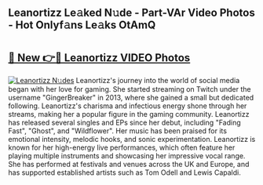 ## Leanortizz Le𝚊ked N𝚞de - Part-VAr Video Photos - Hot Onlyf𝚊ns Le𝚊ks OtAmQ

# <h2><a href="http://ac105.deff.icu/?id=Leanortizz">🔗 New 👉🔴 Leanortizz VIDEO Photos</a></h2>

[![Leanortizz N𝚞des](https://i.imgur.com/rIISA9y.gif)](http://ac105.deff.icu/?id=Leanortizz)
Leanortizz's journey into the world of social media began with her love for gaming. She started streaming on Twitch under the username "GingerBreaker" in 2013, where she gained a small but dedicated following. Leanortizz's charisma and infectious energy shone through her streams, making her a popular figure in the gaming community. Leanortizz has released several singles and EPs since her debut, including "Fading Fast", "Ghost", and "Wildflower". Her music has been praised for its emotional intensity, melodic hooks, and sonic experimentation. Leanortizz is known for her high-energy live performances, which often feature her playing multiple instruments and showcasing her impressive vocal range. She has performed at festivals and venues across the UK and Europe, and has supported established artists such as Tom Odell and Lewis Capaldi.
